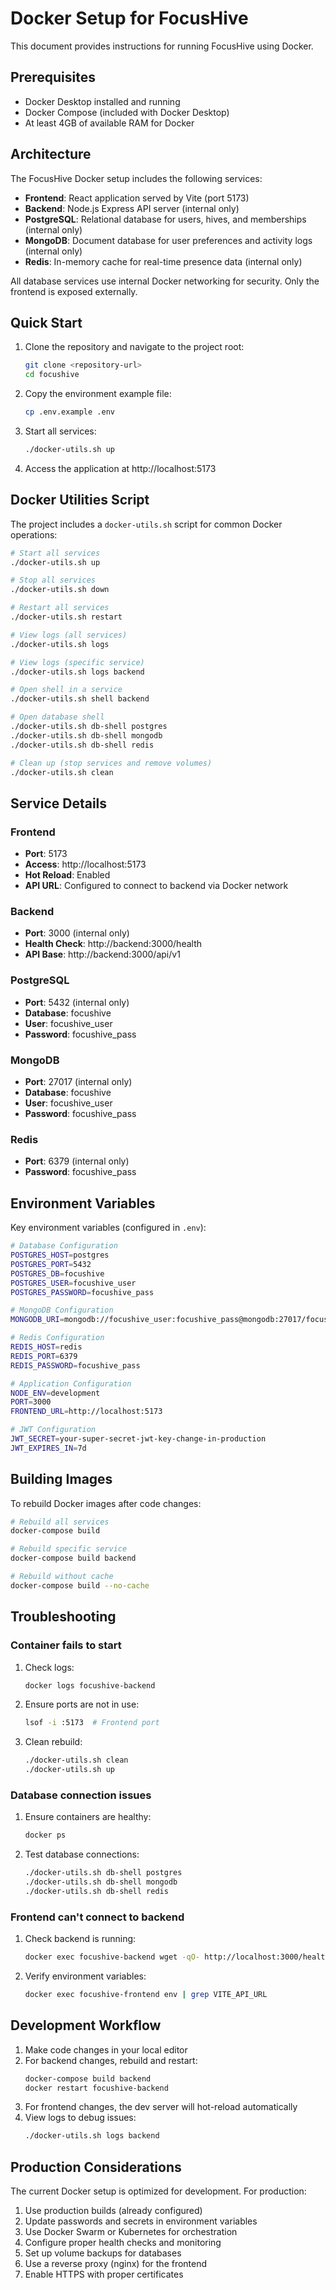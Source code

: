 # Docker Setup for FocusHive

This document provides instructions for running FocusHive using Docker.

## Prerequisites

- Docker Desktop installed and running
- Docker Compose (included with Docker Desktop)
- At least 4GB of available RAM for Docker

## Architecture

The FocusHive Docker setup includes the following services:

- **Frontend**: React application served by Vite (port 5173)
- **Backend**: Node.js Express API server (internal only)
- **PostgreSQL**: Relational database for users, hives, and memberships (internal only)
- **MongoDB**: Document database for user preferences and activity logs (internal only)
- **Redis**: In-memory cache for real-time presence data (internal only)

All database services use internal Docker networking for security. Only the frontend is exposed externally.

## Quick Start

1. Clone the repository and navigate to the project root:
   ```bash
   git clone <repository-url>
   cd focushive
   ```

2. Copy the environment example file:
   ```bash
   cp .env.example .env
   ```

3. Start all services:
   ```bash
   ./docker-utils.sh up
   ```

4. Access the application at http://localhost:5173

## Docker Utilities Script

The project includes a `docker-utils.sh` script for common Docker operations:

```bash
# Start all services
./docker-utils.sh up

# Stop all services
./docker-utils.sh down

# Restart all services
./docker-utils.sh restart

# View logs (all services)
./docker-utils.sh logs

# View logs (specific service)
./docker-utils.sh logs backend

# Open shell in a service
./docker-utils.sh shell backend

# Open database shell
./docker-utils.sh db-shell postgres
./docker-utils.sh db-shell mongodb
./docker-utils.sh db-shell redis

# Clean up (stop services and remove volumes)
./docker-utils.sh clean
```

## Service Details

### Frontend
- **Port**: 5173
- **Access**: http://localhost:5173
- **Hot Reload**: Enabled
- **API URL**: Configured to connect to backend via Docker network

### Backend
- **Port**: 3000 (internal only)
- **Health Check**: http://backend:3000/health
- **API Base**: http://backend:3000/api/v1

### PostgreSQL
- **Port**: 5432 (internal only)
- **Database**: focushive
- **User**: focushive_user
- **Password**: focushive_pass

### MongoDB
- **Port**: 27017 (internal only)
- **Database**: focushive
- **User**: focushive_user
- **Password**: focushive_pass

### Redis
- **Port**: 6379 (internal only)
- **Password**: focushive_pass

## Environment Variables

Key environment variables (configured in `.env`):

```bash
# Database Configuration
POSTGRES_HOST=postgres
POSTGRES_PORT=5432
POSTGRES_DB=focushive
POSTGRES_USER=focushive_user
POSTGRES_PASSWORD=focushive_pass

# MongoDB Configuration
MONGODB_URI=mongodb://focushive_user:focushive_pass@mongodb:27017/focushive?authSource=admin

# Redis Configuration
REDIS_HOST=redis
REDIS_PORT=6379
REDIS_PASSWORD=focushive_pass

# Application Configuration
NODE_ENV=development
PORT=3000
FRONTEND_URL=http://localhost:5173

# JWT Configuration
JWT_SECRET=your-super-secret-jwt-key-change-in-production
JWT_EXPIRES_IN=7d
```

## Building Images

To rebuild Docker images after code changes:

```bash
# Rebuild all services
docker-compose build

# Rebuild specific service
docker-compose build backend

# Rebuild without cache
docker-compose build --no-cache
```

## Troubleshooting

### Container fails to start

1. Check logs:
   ```bash
   docker logs focushive-backend
   ```

2. Ensure ports are not in use:
   ```bash
   lsof -i :5173  # Frontend port
   ```

3. Clean rebuild:
   ```bash
   ./docker-utils.sh clean
   ./docker-utils.sh up
   ```

### Database connection issues

1. Ensure containers are healthy:
   ```bash
   docker ps
   ```

2. Test database connections:
   ```bash
   ./docker-utils.sh db-shell postgres
   ./docker-utils.sh db-shell mongodb
   ./docker-utils.sh db-shell redis
   ```

### Frontend can't connect to backend

1. Check backend is running:
   ```bash
   docker exec focushive-backend wget -qO- http://localhost:3000/health
   ```

2. Verify environment variables:
   ```bash
   docker exec focushive-frontend env | grep VITE_API_URL
   ```

## Development Workflow

1. Make code changes in your local editor
2. For backend changes, rebuild and restart:
   ```bash
   docker-compose build backend
   docker restart focushive-backend
   ```
3. For frontend changes, the dev server will hot-reload automatically
4. View logs to debug issues:
   ```bash
   ./docker-utils.sh logs backend
   ```

## Production Considerations

The current Docker setup is optimized for development. For production:

1. Use production builds (already configured)
2. Update passwords and secrets in environment variables
3. Use Docker Swarm or Kubernetes for orchestration
4. Configure proper health checks and monitoring
5. Set up volume backups for databases
6. Use a reverse proxy (nginx) for the frontend
7. Enable HTTPS with proper certificates